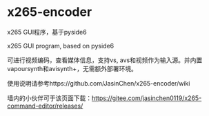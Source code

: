 # x265-encoder
x265 GUI程序，基于pyside6

x265 GUI program, based on pyside6

可进行视频编码，查看媒体信息，支持vs, avs和视频作为输入源。并内置vapoursynth和avisynth+，无需额外部署环境。

使用说明请参考https://github.com/JasinChen/x265-encoder/wiki

墙内的小伙伴可于该页面下载：https://gitee.com/jasinchen0119/x265-command-editor/releases/

